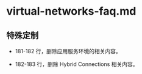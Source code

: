 # virtual-networks-faq.md

## 特殊定制

* 181-182 行，删除应用服务环境的相关内容。

* 182-183 行，删除 Hybrid Connections 相关内容。
